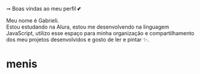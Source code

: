 ➙ Boas vindas ao meu perfil 💕
 
Meu nome é Gabrieli.   
Estou estudando na Alura,
estou me desenvolvendo na linguagem JavaScript,
utilizo esse espaço para minha organização e compartilhamento dos meu projetos desenvolvidos e
gosto de ler e pintar ✨.
# menis
